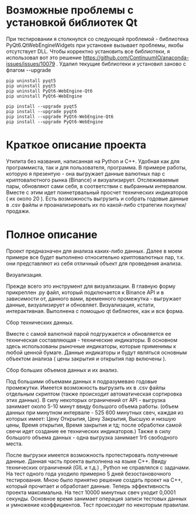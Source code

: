 
# Возможные проблемы с установкой библиотек Qt

При тестировании я столкнулся со следующей проблемой - библиотека PyQt6.QtWebEngineWidgets при установке вызывает проблемы, якобы отсутствует DLL. 
Чтобы корректно установить все библиотеки, я использовал вот это решение https://github.com/ContinuumIO/anaconda-issues/issues/10079 .
Удалил текущие библиотеки и установил заново с флагом --upgrade
```
pip uninstall pyqt5
pip uninstall pyqt5
pip uninstall PyQt6-WebEngine-Qt6
pip uninstall PyQt6-WebEngine

pip install --upgrade pyqt5
pip install --upgrade pyqt6
pip install --upgrade PyQt6-WebEngine-Qt6
pip install --upgrade PyQt6-WebEngine
```
# Краткое описание проекта

Утилита без названия, написанная на Python и C++.
Удобная как для программиста, так и для пользователя, программа.
В примере работы, которую я презентую - она выгружает данные валютных пар с криптовалютного рынка (Binance) и визуализирует.
Отслеживаемые пары, обновляют сами себя, в соответствии с выбранным интервалом. Вместе с этим идет поинетрвальный просчет технических индикаторов ( их около 20 ).
Есть возможность выгрузить и собрать годовые данные в .csv файлы и проанализировать их по какой-либо стратегии покупки/продажи.

# Полное описание
Проект предназначен для анализа каких-либо данных. Далее в моем примере все будет выполнено относительно криптовалютных пар, т.к. они представляют из себя отличный объект для проведения анализа.


Визуализация.

Прежде всего это инструмент для визуализации. В главную форму прикреплен .py файл, который подключается к Binance API и в зависимости от, данного вами, временного промежутка - выгружает данные, визуализирует и обновляет.
Визуализация, кстати, интерактивная. Выполнена с помощью qt библиотек, как и вся форма.


Сбор технических данных.

Вместе с самой валютной парой подгружается и обновляется ее техническая составляющая - технические индикаторы. В основном здесь использованы рыночные индикаторы, которые применимы к любой ценной бумаге.
Данные индикаторы и будут являться основным объектом анализа ( цены закрытия и открытия пар включены ).


Сбор больших объемов данных и их анализ.

Под большими объемами данных я подразумеваю годовые промежутки. Имеется возможность выгрузить их в .csv файлы отдельным скриптом (также происходит автоматическая сортировка этих данных).
В силу некоторых ограничений от API - выгрузка занимает около 5-10 минут ввиду большого объема работы. (объем данных при минутном интервале - 525 600 минутных свеч, 
каждая из которых имеет: Цену Открытия, Цену Закрытия, Высшую и низшую цены, Время открытия, Время закрытия и тд; после обработки самой свечи идет создание ее технических индикаторов.)
Также в силу большого объема данных - одна выгрузка занимает 1гб свободного места.

После выгрузки имеется возможность протестировать полученные данные. Данная часть проекта выполнена на языке С++. Ввиду технических ограничений (GIL и т.д.) , Python не справлялся с задачами.
На тест одного года уходило примерно 5 дней безостановочного тестирования. Мною было принятно решение создать проект на C++, который прочитает и обработает данные. Теперь эффективность проекта максимальна.
На тест 10000 минутных свеч уходит 0,0001 секунды. Основное время занимает операция записи тестовых данных и умножение коэффициентов.
Тест происходит по некоторым правилам.
